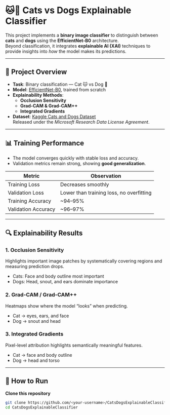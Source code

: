 # 🐱🐶 Cats vs Dogs Explainable Classifier

This project implements a **binary image classifier** to distinguish between **cats** and **dogs** using the **EfficientNet-B0** architecture.  
Beyond classification, it integrates **explainable AI (XAI)** techniques to provide insights into *how* the model makes its predictions.

---

## 📌 Project Overview
- **Task**: Binary classification — Cat 🐱 vs Dog 🐶  
- **Model**: [EfficientNet-B0](https://arxiv.org/abs/1905.11946), trained from scratch  
- **Explainability Methods**:
  - **Occlusion Sensitivity**
  - **Grad-CAM & Grad-CAM++**
  - **Integrated Gradients**
- **Dataset**: [Kaggle Cats and Dogs Dataset](https://www.microsoft.com/en-us/download/details.aspx?id=54765)  
  Released under the *Microsoft Research Data License Agreement*.

---

## 📊 Training Performance
- The model converges quickly with stable loss and accuracy.  
- Validation metrics remain strong, showing **good generalization**.

| Metric              | Observation |
|----------------------|-------------|
| Training Loss        | Decreases smoothly |
| Validation Loss      | Lower than training loss, no overfitting |
| Training Accuracy    | ~94–95% |
| Validation Accuracy  | ~96–97% |

---

## 🔍 Explainability Results

### 1. **Occlusion Sensitivity**
Highlights important image patches by systematically covering regions and measuring prediction drops.  
- Cats: Face and body outline most important  
- Dogs: Head, snout, and ears dominate importance  

### 2. **Grad-CAM / Grad-CAM++**
Heatmaps show where the model “looks” when predicting.  
- Cat → eyes, ears, and face  
- Dog → snout and head  

### 3. **Integrated Gradients**
Pixel-level attribution highlights semantically meaningful features.  
- Cat → face and body outline  
- Dog → head and torso  
---

## 🚀 How to Run

**Clone this repository**
   ```bash
   git clone https://github.com/<your-username>/CatsDogsExplainableClassifier.git
   cd CatsDogsExplainableClassifier
   ```
